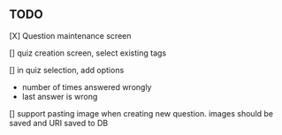 ## TODO

[X] Question maintenance screen

[] quiz creation screen, select existing tags

[] in quiz selection, add options
- number of times answered wrongly
- last answer is wrong

[] support pasting image when creating new question. images should be saved and URI saved to DB